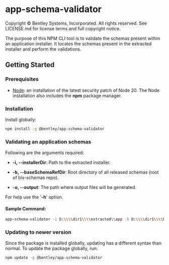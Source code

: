 # app-schema-validator

Copyright © Bentley Systems, Incorporated. All rights reserved. See LICENSE.md for license terms and full copyright notice.

The purpose of this NPM CLI tool is to validate the schemas present within an application installer. It locates the schemas present in the extracted installer and perform the validations.

## Getting Started

### Prerequisites

- [Node](https://nodejs.org/en/): an installation of the latest security patch of Node 20. The Node installation also includes the **npm** package manager.

### Installation

Install globally:

```sh
npm install -g @bentley/app-schema-validator
```

### Validating an application schemas

Following are the arguments required:

- **-i, --installerDir**: Path to the extracted installer.

- **-b, --baseSchemaRefDir**: Root directory of all released schemas (root of bis-schemas repo).

- **-o, --output**: The path where output files will be generated.

For help use the '**-h**' option.

#### Sample Command:

```sh
app-schema-validator -i D:\\\\dir1\\\\extracted\\app -b D:\\\\dir1\\\\bis-schemas -o D:\\\\dir1\\\\output
```

### Updating to newer version

Since the package is installed globally, updating has a different syntax than normal. To update the package globally, run:

```sh
npm update -g @bentley/app-schema-validator
```
